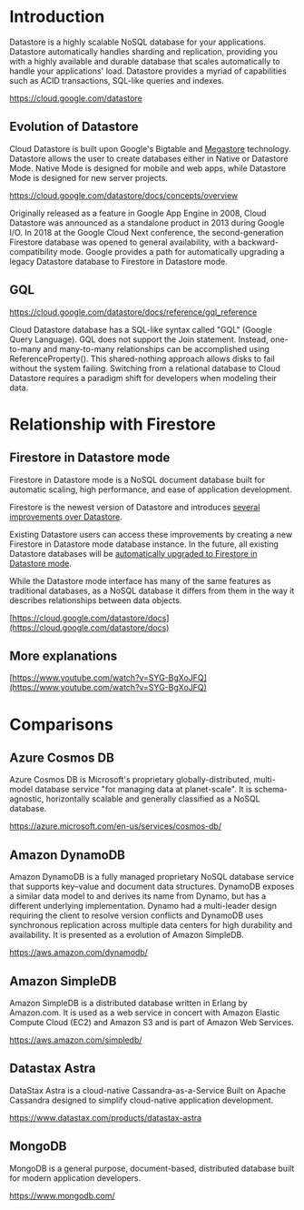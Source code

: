 # Introduction

Datastore is a highly scalable NoSQL database for your applications. Datastore automatically handles sharding and replication, providing you with a highly available and durable database that scales automatically to handle your applications' load. Datastore provides a myriad of capabilities such as ACID transactions, SQL-like queries and indexes.  

https://cloud.google.com/datastore

## Evolution of Datastore

Cloud Datastore is built upon Google's Bigtable and [Megastore](https://research.google/pubs/pub36971/) technology. Datastore allows the user to create databases either in Native or Datastore Mode. Native Mode is designed for mobile and web apps, while Datastore Mode is designed for new server projects. 

https://cloud.google.com/datastore/docs/concepts/overview

Originally released as a feature in Google App Engine in 2008, Cloud Datastore was announced as a standalone product in 2013 during Google I/O. In 2018 at the Google Cloud Next conference, the second-generation Firestore database was opened to general availability, with a backward-compatibility mode. Google provides a path for automatically upgrading a legacy Datastore database to Firestore in Datastore mode. 


## GQL

https://cloud.google.com/datastore/docs/reference/gql_reference

Cloud Datastore database has a SQL-like syntax called "GQL" (Google Query Language). GQL does not support the Join statement. Instead, one-to-many and many-to-many relationships can be accomplished using ReferenceProperty(). This shared-nothing approach allows disks to fail without the system failing. Switching from a relational database to Cloud Datastore requires a paradigm shift for developers when modeling their data.


# Relationship with Firestore

## Firestore in Datastore mode

Firestore in Datastore mode is a NoSQL document database built for automatic scaling, high performance, and ease of application development.

Firestore is the newest version of Datastore and introduces [several improvements over Datastore](https://cloud.google.com/datastore/docs/firestore-or-datastore#in_native_mode). 

Existing Datastore users can access these improvements by creating a new Firestore in Datastore mode database instance. In the future, all existing Datastore databases will be [automatically upgraded to Firestore in Datastore mode](https://cloud.google.com/datastore/docs/upgrade-to-firestore).

While the Datastore mode interface has many of the same features as traditional databases, as a NoSQL database it differs from them in the way it describes relationships between data objects.

[https://cloud.google.com/datastore/docs](https://cloud.google.com/datastore/docs)

## More explanations

[https://www.youtube.com/watch?v=SYG-BgXoJFQ](https://www.youtube.com/watch?v=SYG-BgXoJFQ)

# Comparisons

## Azure Cosmos DB

Azure Cosmos DB is Microsoft's proprietary globally-distributed, multi-model database service "for managing data at planet-scale". It is schema-agnostic, horizontally scalable and generally classified as a NoSQL database.

https://azure.microsoft.com/en-us/services/cosmos-db/

## Amazon DynamoDB

Amazon DynamoDB is a fully managed proprietary NoSQL database service that supports key–value and document data structures.  DynamoDB exposes a similar data model to and derives its name from Dynamo, but has a different underlying implementation. Dynamo had a multi-leader design requiring the client to resolve version conflicts and DynamoDB uses synchronous replication across multiple data centers for high durability and availability.  It is presented as a evolution of Amazon SimpleDB.

https://aws.amazon.com/dynamodb/

## Amazon SimpleDB

Amazon SimpleDB is a distributed database written in Erlang by Amazon.com. It is used as a web service in concert with Amazon Elastic Compute Cloud (EC2) and Amazon S3 and is part of Amazon Web Services. 

https://aws.amazon.com/simpledb/

## Datastax Astra

DataStax Astra is a cloud-native Cassandra-as-a-Service Built on Apache Cassandra designed to simplify cloud-native application development.

https://www.datastax.com/products/datastax-astra

## MongoDB

MongoDB is a general purpose, document-based, distributed database built for modern application developers.

https://www.mongodb.com/
